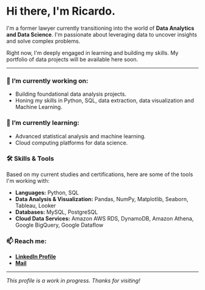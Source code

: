 # Hi there, I'm Ricardo.

I'm a former lawyer currently transitioning into the world of **Data Analytics and Data Science**. I'm passionate about leveraging data to uncover insights and solve complex problems.

Right now, I'm deeply engaged in learning and building my skills. My portfolio of data projects will be available here soon.

---

### 🔭 I’m currently working on:
- Building foundational data analysis projects.
- Honing my skills in Python, SQL, data extraction, data visualization and Machine Learning.

### 🌱 I’m currently learning:
- Advanced statistical analysis and machine learning.
- Cloud computing platforms for data science.

### 🛠️ Skills & Tools

Based on my current studies and certifications, here are some of the tools I'm working with:

* **Languages:** Python, SQL
* **Data Analysis & Visualization:** Pandas, NumPy, Matplotlib, Seaborn, Tableau, Looker
* **Databases:** MySQL, PostgreSQL
* **Cloud Data Services:** Amazon AWS RDS, DynamoDB, Amazon Athena, Google BigQuery, Google Dataflow

### 📫 Reach me:
- **[LinkedIn Profile](https://www.linkedin.com/in/ricardourdanetacastro/)**
- **[Mail](mailto:ricardourdanetacastro@gmail.com)**
  
---
*This profile is a work in progress. Thanks for visiting!*
